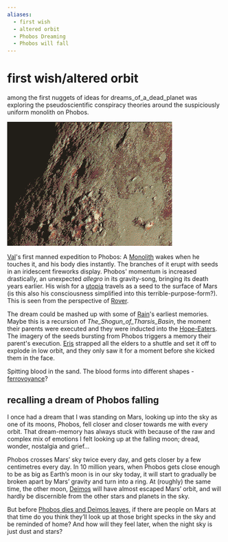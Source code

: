 ```yaml
---
aliases:
  - first wish
  - altered orbit
  - Phobos Dreaming
  - Phobos will fall
---
```


# first wish/altered orbit

among the first nuggets of ideas for dreams_of_a_dead_planet was exploring the pseudoscientific conspiracy theories around the suspiciously uniform monolith on Phobos.

![](img/crooked.png)

[Val](Val.md)'s first manned expedition to Phobos: A [Monolith](Monolith.md) wakes when he touches it, and his body dies instantly. The branches of it erupt with seeds in an iridescent fireworks display. Phobos' momentum is increased drastically, an unexpected *allegro* in its gravity-song, bringing its death years earlier. His wish for a [utopia](Utopia-Planitia.md) travels as a seed to the surface of Mars (is this also his consciousness simplified into this terrible-purpose-form?). This is seen from the perspective of [Rover](Rover.md).

The dream could be mashed up with some of [Rain](Rain.md)'s earliest memories. Maybe this is a recursion of *The_Shogun_of_Tharsis_Basin*, the moment their parents were executed and they were inducted into the [Hope-Eaters](Hope-Eaters.md). The imagery of the seeds bursting from Phobos triggers a memory their parent's execution. [Eris](Eris.md) strapped all the elders to a shuttle and set it off to explode in low orbit, and they only saw it for a moment before she kicked them in the face.

Spitting blood in the sand. The blood forms into different shapes - [ferrovoyance](ferrodoxy.md)?


## recalling a dream of Phobos falling

I once had a dream that I was standing on Mars, looking up into the sky as one of its moons, Phobos, fell closer and closer towards me with every orbit. That dream-memory has always stuck with because of the raw and complex mix of emotions I felt looking up at the falling moon; dread, wonder, nostalgia and grief…

Phobos crosses Mars’ sky twice every day, and gets closer by a few centimetres every day. In 10 million years, when Phobos gets close enough to be as big as Earth’s moon is in our sky today, it will start to gradually be broken apart by Mars’ gravity and turn into a ring. At (roughly) the same time, the other moon, [Deimos](Deimos.md) will have almost escaped Mars’ orbit, and will hardly be discernible from the other stars and planets in the sky. 

But before [Phobos dies and Deimos leaves](time.md), if there are people on Mars at that time do you think they’ll look up at those bright specks in the sky and be reminded of home? And how will they feel later, when the night sky is just dust and stars?